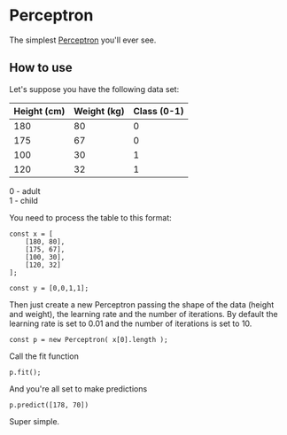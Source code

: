 # Perceptron

The simplest [Perceptron](https://en.wikipedia.org/wiki/Perceptron) you'll ever see.

## How to use

Let's suppose you have the following data set:

| Height (cm) | Weight (kg) | Class (0-1) |
|-------------|-------------|-------------|
| 180         | 80          | 0           |
| 175         | 67          | 0           |
| 100         | 30          | 1           |
| 120         | 32          | 1           |

0 - adult  
1 - child

You need to process the table to this format:

```
const x = [
	[180, 80],
	[175, 67],
	[100, 30],
	[120, 32]
];

const y = [0,0,1,1];
```

Then just create a new Perceptron passing the shape of the data (height and weight), the learning rate and the number of iterations. By default the learning rate is set to 0.01 and the number of iterations is set to 10.

```
const p = new Perceptron( x[0].length );
```

Call the fit function

```
p.fit();
```

And you're all set to make predictions

```
p.predict([178, 70])
```

Super simple.
